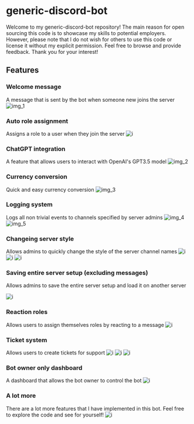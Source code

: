 # generic-discord-bot

Welcome to my generic-discord-bot repository! The main reason for open sourcing this code is to showcase my skills to potential employers. However, please note that I do not wish for others to use this code or license it without my explicit permission. Feel free to browse and provide feedback. Thank you for your interest!

## Features

### Welcome message

A message that is sent by the bot when someone new joins the server
![img_1]()

### Auto role assignment

Assigns a role to a user when they join the server
![i](https://i.postimg.cc/WphY9Rfr/screenshot-35.png)

### ChatGPT integration

A feature that allows users to interact with OpenAI's GPT3.5 model
![img_2](https://i.postimg.cc/9X4Z6LBv/screenshot-28.png)

### Currency conversion

Quick and easy currency conversion
![img_3](https://i.postimg.cc/TPMTP38V/screenshot-29.png)

### Logging system

Logs all non trivial events to channels specified by server admins
![img_4](https://i.postimg.cc/kXmZDRDX/screenshot-30.png)
![img_5](https://i.postimg.cc/m24MPCMD/screenshot-36.png)

### Changeing server style

Allows admins to quickly change the style of the server channel names
![i](https://i.postimg.cc/cLZrDhCy/screenshot-31.png)
![i](https://i.postimg.cc/QxfRPxx8/screenshot-33.png)
![i](https://i.postimg.cc/9FchKndp/screenshot-32.png)

### Saving entire server setup (excluding messages)

Allows admins to save the entire server setup and load it on another server

![i](https://i.postimg.cc/sX1BY2XM/screenshot-34.png)

### Reaction roles

Allows users to assign themselves roles by reacting to a message
![i](https://i.postimg.cc/pT8hTLLz/screenshot-37.png)

### Ticket system

Allows users to create tickets for support
![i](https://i.postimg.cc/LsghC8fw/screenshot-38.png)
![i](https://i.postimg.cc/yYfd7Zy2/screenshot-39.png)
![i](https://i.postimg.cc/pTtVsYP5/screenshot-40.png)

### Bot owner only dashboard

A dashboard that allows the bot owner to control the bot
![i](https://i.postimg.cc/5ydPYyqV/screenshot-42.png)

### A lot more

There are a lot more features that I have implemented in this bot. Feel free to explore the code and see for yourself!
![i](https://i.postimg.cc/HxHHwYtQ/screenshot-41.png)
